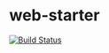 # web-starter
[![Build Status](https://travis-ci.org/rvignesh89/web-starter.svg)](https://travis-ci.org/rvignesh89/web-starter)
